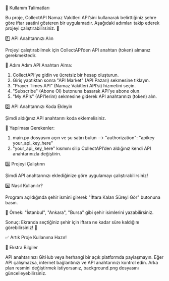 📌 Kullanım Talimatları

Bu proje, CollectAPI Namaz Vakitleri API’sini kullanarak belirttiğiniz şehre göre iftar saatini gösteren bir uygulamadır.
Aşağıdaki adımları takip ederek projeyi çalıştırabilirsiniz. 🚀



1️⃣ API Anahtarınızı Alın

Projeyi çalıştırabilmek için CollectAPI’den API anahtarı (token) almanız gerekmektedir.

🔹 Adım Adım API Anahtarı Alma:
1. CollectAPI’ye gidin ve ücretsiz bir hesap oluşturun.
2. Giriş yaptıktan sonra "API Market" (API Pazarı) sekmesine tıklayın.
3. "Prayer Times API" (Namaz Vakitleri API’si) hizmetini seçin.
4. "Subscribe" (Abone Ol) butonuna basarak API’ye abone olun.
5. "My APIs" (API’lerim) sekmesine giderek API anahtarınızı (token) alın.



2️⃣ API Anahtarınızı Koda Ekleyin

Şimdi aldığınız API anahtarını koda eklemelisiniz.

🔹 Yapılması Gerekenler:
1. main.py dosyasını açın ve şu satırı bulun --> "authorization": "apikey your_api_key_here"
2. "your_api_key_here" kısmını silip CollectAPI’den aldığınız kendi API anahtarınızla değiştirin.



3️⃣ Projeyi Çalıştırın

Şimdi API anahtarınızı eklediğinize göre uygulamayı çalıştırabilirsiniz! 



4️⃣ Nasıl Kullanılır?

Program açıldığında şehir ismini girerek "İftara Kalan Süreyi Gör" butonuna basın.

📌 Örnek: "İstanbul", "Ankara", "Bursa" gibi şehir isimlerini yazabilirsiniz.

Sonuç: Ekranda seçtiğiniz şehir için iftara ne kadar süre kaldığını görebilirsiniz! 🚀

✅ Artık Proje Kullanıma Hazır!



📌 Ekstra Bilgiler

API anahtarınızı GitHub veya herhangi bir açık platformda paylaşmayın.
Eğer API çalışmazsa, internet bağlantınızı ve API anahtarınızı kontrol edin.
Arka plan resmini değiştirmek istiyorsanız, background.png dosyasını güncelleyebilirsiniz.

